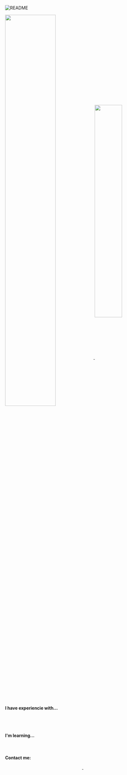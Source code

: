 <h1 align="center">
	<a href="https://git.io/typing-svg">
		<img src="https://readme-typing-svg.herokuapp.com/?lines=Heeey!+I'm+Carrichi.+👋;I'm+a+Mexa+developer.+🇲🇽&center=true&vCenter=true&size=40&duration=4300&font=Oleo+Script&color=C4DDFFFF" alt="">
	</a>
</h1>

![README](https://user-images.githubusercontent.com/54015671/128989231-1ee02c43-429e-4f23-abe3-0ddd741e34f9.png)

<a href="http://github-readme-streak-stats.herokuapp.com/demo/">
	<img width="57%" align="center" src="https://github-readme-streak-stats.herokuapp.com/?user=carrichi&theme=material-palenight&border=61dafb&hide_border=true" alt="">
</a>
<a href="https://github.com/anuraghazra/github-readme-stats">
  <img width="42%" align="center" src="https://github-readme-stats.vercel.app/api/top-langs/?username=carrichi&layout=compact&theme=material-palenight&border_color=a2cbf1&hide_border=true" />
</a>

<br>

<b>I have experiencie with...</b>
<div align="center" style="padding-top: 10px;">
<img src="https://img.shields.io/badge/JavaScript-323330?style=for-the-badge&logo=javascript&logoColor=F7DF1E" alt="">
<img src="https://img.shields.io/badge/HTML5-E34F26?style=for-the-badge&logo=html5&logoColor=white" alt="">
<img src="https://img.shields.io/badge/CSS3-1572B6?style=for-the-badge&logo=css3&logoColor=white" alt="">
<img src="https://img.shields.io/badge/Linux-FCC624?style=for-the-badge&logo=linux&logoColor=black" alt="">
<img src="https://img.shields.io/badge/Notion-000000?style=for-the-badge&logo=notion&logoColor=white" alt="">
<img src="https://img.shields.io/badge/Python-FFD43B?style=for-the-badge&logo=python&logoColor=blue" alt="">
<img src="https://img.shields.io/badge/json-5E5C5C?style=for-the-badge&logo=json&logoColor=white" alt="">
<img src="https://img.shields.io/badge/MySQL-005C84?style=for-the-badge&logo=mysql&logoColor=white" alt="">
<img src="https://img.shields.io/badge/PostgreSQL-316192?style=for-the-badge&logo=postgresql&logoColor=white" alt="">
<img src="https://img.shields.io/badge/Docker-2CA5E0?style=for-the-badge&logo=docker&logoColor=white" alt="">
<img src="https://img.shields.io/badge/jQuery-0769AD?style=for-the-badge&logo=jquery&logoColor=white" alt="">
<img src="https://img.shields.io/badge/Django-092E20?style=for-the-badge&logo=django&logoColor=white" alt="">
<img src="https://img.shields.io/badge/json%20web%20tokens-323330?style=for-the-badge&logo=json-web-tokens&logoColor=pink" alt="">
<img src="https://img.shields.io/badge/Figma-F24E1E?style=for-the-badge&logo=figma&logoColor=white" alt="">
</div>
<br>

<b>I'm learning...</b>

<div align="center" style="padding-top: 10px;">
<img src="https://img.shields.io/badge/React-20232A?style=for-the-badge&logo=react&logoColor=61DAFB" alt="">
<img src="https://img.shields.io/badge/Next.js-000?logo=nextdotjs&logoColor=fff&style=for-the-badge" alt="">
<img src="https://img.shields.io/badge/TypeScript-007ACC?style=for-the-badge&logo=typescript&logoColor=white" alt="">
<img src="https://img.shields.io/badge/Tailwind_CSS-38B2AC?style=for-the-badge&logo=tailwind-css&logoColor=white" alt="">
<img src="https://img.shields.io/badge/Jest-323330?style=for-the-badge&logo=Jest&logoColor=white" alt="">
<img src="https://img.shields.io/badge/Nginx-009639?style=for-the-badge&logo=nginx&logoColor=white" alt="">
<img src="https://img.shields.io/badge/Google_Cloud-4285F4?style=for-the-badge&logo=google-cloud&logoColor=white" alt="">
</div>

<b>Contact me:</b>
<div align="center">
<a href="https://www.linkedin.com/in/carrichi/" target="_blank">
<img src="https://img.shields.io/badge/LinkedIn-0077B5?style=for-the-badge&logo=linkedin&logoColor=white" alt="">
</a>
<a href="mailto:roberto@carrichi.com" target="_blank">
<img src="https://img.shields.io/badge/Gmail-D14836?style=for-the-badge&logo=gmail&logoColor=white" alt="">
</a>
</div>


<!-- Badges availables on: https://github.com/Envoy-VC/awesome-badges -->
